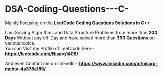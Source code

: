 # DSA-Coding-Questions---C-
Mainly Focusing on the **LeetCode Coding Questions Solutions in C++**

I am Solving Algorithms and Data Structure Problems from more than **200 Days** Without any off-Day and have solved more than **390 Questions** on various topics.  
You can Visit my Profile of LeetCode here - **https://leetcode.com/Nisarg1406/**

And even Contact me on LinkedIn - **https://www.linkedin.com/in/nisarg-mehta-4a378a185/**

